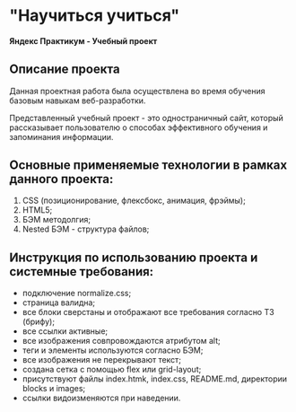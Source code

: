# "Научиться учиться"
#### Яндекс Практикум - Учебный проект

## Описание проекта
Данная проектная работа была осуществлена во время обучения базовым навыкам веб-разработки.

Представленный учебный проект - это одностраничный сайт, который рассказывает пользователю о способах эффективного обучения и запоминания информации.

## Основные применяемые технологии в рамках данного проекта:
  1. CSS (позиционирование, флексбокс, анимация, фрэймы);
  2. HTML5;
  3. БЭМ методолгия;
  4. Nested БЭМ - структура файлов;

## Инструкция по использованию проекта и системные требования:
- подключение normalize.css;
- страница валидна;
- все блоки сверстаны и отображают все требования согласно ТЗ (брифу);
- все ссылки активные;
- все изображения совпровождаются атрибутом alt;
- теги и элементы используются согласно БЭМ;
- все изображения не перекрывают текст;
- создана сетка с помощью flex или grid-layout;
- присутствуют файлы index.htmk, index.css, README.md, директории blocks и images;
- ссылки видоизменяются при наведении.

